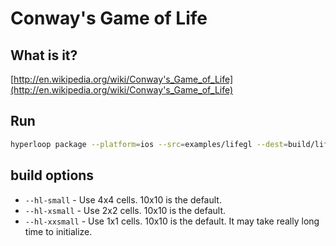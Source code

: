 # Conway's Game of Life

## What is it?

[http://en.wikipedia.org/wiki/Conway's_Game_of_Life](http://en.wikipedia.org/wiki/Conway's_Game_of_Life)

## Run

```bash
hyperloop package --platform=ios --src=examples/lifegl --dest=build/lifegl --name=lifegl --appid=com.lifegl --launch --jsengine=jsc --clean --debug --hl-small
```

## build options

* `--hl-small` - Use 4x4 cells. 10x10 is the default.
* `--hl-xsmall` - Use 2x2 cells. 10x10 is the default.
* `--hl-xxsmall` - Use 1x1 cells. 10x10 is the default. It may take really long time to initialize.

